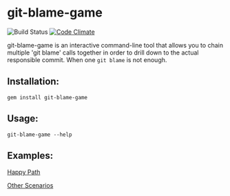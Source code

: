 # git-blame-game

![Build Status](https://secure.travis-ci.org/charleseff/git-blame-game.png)
[![Code Climate](https://codeclimate.com/badge.png)](https://codeclimate.com/github/charleseff/git-blame-game)

git-blame-game is an interactive command-line tool that allows you to chain multiple 'git blame' calls together in order to drill down to the actual responsible commit.  When one `git blame` is not enough.

## Installation:

    gem install git-blame-game

## Usage:

    git-blame-game --help

## Examples:

[Happy Path](https://github.com/charleseff/git-blame-game/blob/master/features/happy_path.feature) 
    
[Other Scenarios](https://github.com/charleseff/git-blame-game/blob/master/features/other_scenarios.feature)